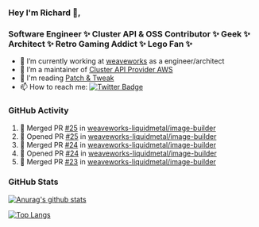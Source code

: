 ### Hey I'm Richard 👋, 

<h3 align="left">Software Engineer ✨ Cluster API & OSS Contributor ✨ Geek ✨ Architect ✨ Retro Gaming Addict ✨ Lego Fan ✨</h3>

- 🔭 I’m currently working at [weaveworks](https://github.com/weaveworks) as a engineer/architect
- 👯 I’m a maintainer of [Cluster API Provider AWS](https://github.com/kubernetes-sigs/cluster-api-provider-aws)
- 💬 I'm reading [Patch & Tweak](https://bjooks.com/products/patch-tweak-exploring-modular-synthesis)
- 📫 How to reach me: [![Twitter Badge](https://img.shields.io/badge/-@fruit_case-00acee?style=flat&logo=Twitter&logoColor=white)](https://twitter.com/intent/follow?screen_name=fruit_case "Follow on Twitter")

### GitHub Activity 

<!--START_SECTION:activity-->
1. 🎉 Merged PR [#25](https://github.com/weaveworks-liquidmetal/image-builder/pull/25) in [weaveworks-liquidmetal/image-builder](https://github.com/weaveworks-liquidmetal/image-builder)
2. 💪 Opened PR [#25](https://github.com/weaveworks-liquidmetal/image-builder/pull/25) in [weaveworks-liquidmetal/image-builder](https://github.com/weaveworks-liquidmetal/image-builder)
3. 🎉 Merged PR [#24](https://github.com/weaveworks-liquidmetal/image-builder/pull/24) in [weaveworks-liquidmetal/image-builder](https://github.com/weaveworks-liquidmetal/image-builder)
4. 💪 Opened PR [#24](https://github.com/weaveworks-liquidmetal/image-builder/pull/24) in [weaveworks-liquidmetal/image-builder](https://github.com/weaveworks-liquidmetal/image-builder)
5. 🎉 Merged PR [#23](https://github.com/weaveworks-liquidmetal/image-builder/pull/23) in [weaveworks-liquidmetal/image-builder](https://github.com/weaveworks-liquidmetal/image-builder)
<!--END_SECTION:activity-->

### GitHub Stats

[![Anurag's github stats](https://github-readme-stats.vercel.app/api?username=richardcase&count_private=true&show_icons=true)](https://github.com/anuraghazra/github-readme-stats)

[![Top Langs](https://github-readme-stats.vercel.app/api/top-langs/?username=richardcase&hide=html&layout=compact)](https://github.com/anuraghazra/github-readme-stats)
